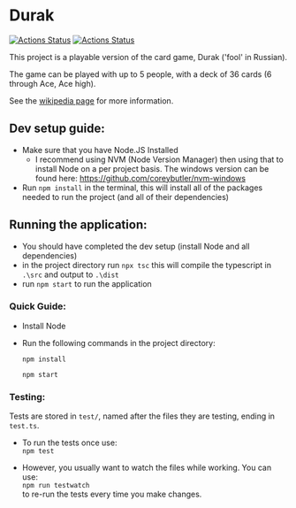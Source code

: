 # Durak

[![Actions Status](https://github.com/KaiSforza/durak/workflows/Node.js%20CI/badge.svg)](https://github.com/KaiSforza/durak/actions?query=workflow%3A"Node.js+CI")
[![Actions Status](https://github.com/KaiSforza/durak/workflows/CodeQL/badge.svg)](https://github.com/KaiSforza/durak/actions?query=workflow%3ACodeQL)


This project is a playable version of the card game, Durak ('fool' in Russian).

The game can be played with up to 5 people, with a deck of 36 cards (6 through Ace, Ace high).

See the [wikipedia page](https://en.wikipedia.org/wiki/Durak) for more information.

## Dev setup guide:
 - Make sure that you have Node.JS Installed
    - I recommend using NVM (Node Version Manager) then using that to install Node on a per project basis. The windows version can be found here: https://github.com/coreybutler/nvm-windows
 - Run `npm install` in the terminal, this will install all of the packages needed to run the project (and all of their dependencies)

## Running the application:
 - You should have completed the dev setup (install Node and all dependencies)
 - in the project directory run `npx tsc` this will compile the typescript in `.\src` and output to `.\dist`
 - run `npm start` to run the application

### Quick Guide:
  - Install Node
  - Run the following commands in the project directory:

    `npm install`

    `npm start`

### Testing:
Tests are stored in `test/`, named after the files they are testing, ending in `test.ts`.
  - To run the tests once use:  
    `npm test`

  - However, you usually want to watch the files while working. You can use:  
    `npm run testwatch`  
    to re-run the tests every time you make changes.